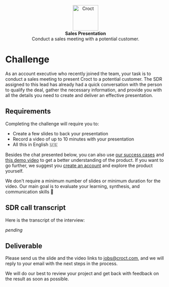 <p align="center">
    <a href="https://croct.com">
      <img src="https://cdn.croct.io/brand/logo/repo-icon-green.svg" alt="Croct" height="80"/>
    </a>
    <br />
    <strong>Sales Presentation</strong>
    <br />
    Conduct a sales meeting with a potential customer.
</p>

# Challenge

As an account executive who recently joined the team, your task is to conduct a sales meeting to present Croct to 
a potential customer. The SDR assigned to this lead has already had a quick conversation with the person to qualify 
the deal, gather the necessary information, and provide you with all the details you need to create and deliver 
an effective presentation.

## Requirements

Completing the challenge will require you to:

- Create a few slides to back your presentation
- Record a video of up to 10 minutes with your presentation
- All this in English 🇺🇸

Besides the chat presented below, you can also use [our success cases](https://blog.croct.com/tag/case-studies) and 
[this demo video](https://youtu.be/nsudSTeqK48) to get a better understanding of the product. If you want to go further,
we suggest you [create an account](https://app.croct.com/) and explore the product yourself.

We don't require a minimum number of slides or minimum duration for the video. Our main goal is to evaluate 
your learning, synthesis, and communication skills 🙂

## SDR call transcript

Here is the transcript of the interview:

_pending_

## Deliverable

Please send us the slide and the video links to jobs@croct.com, and we will reply to your email with the next steps 
in the process.

We will do our best to review your project and get back with feedback on the result as soon as possible.
